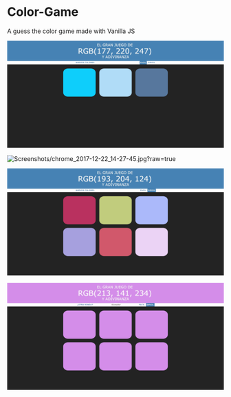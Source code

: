 # Color-Game
A guess the color game made with Vanilla JS

![](Screenshots/chrome_2017-12-22_14-27-37.jpg?raw=true)

![Screenshots/chrome_2017-12-22_14-27-45.jpg?raw=true]()

![](Screenshots/chrome_2017-12-22_14-27-56.jpg?raw=true)

![](Screenshots/chrome_2017-12-22_14-28-14.jpg?raw=true)
